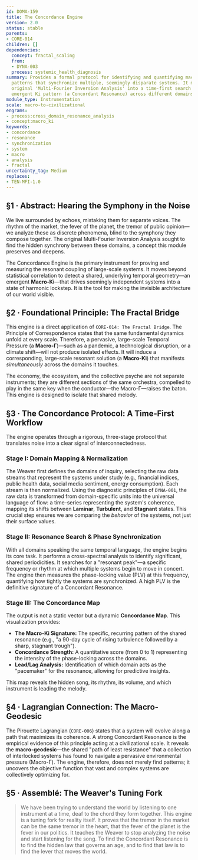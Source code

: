 ```yaml
---
id: DOMA-159
title: The Concordance Engine
version: 2.0
status: stable
parents:
- CORE-014
children: []
dependencies:
  concept: fractal_scaling
  from:
  - DYNA-003
  process: systemic_health_diagnosis
summary: Provides a formal protocol for identifying and quantifying macro-scale resonant
  patterns that synchronize multiple, seemingly disparate systems. It modernizes the
  original 'Multi-Fourier Inversion Analysis' into a time-first search for a shared,
  emergent Ki pattern (a Concordant Resonance) across different domains.
module_type: Instrumentation
scale: macro-to-civilizational
engrams:
- process:cross_domain_resonance_analysis
- concept:macro_ki
keywords:
- concordance
- resonance
- synchronization
- system
- macro
- analysis
- fractal
uncertainty_tag: Medium
replaces:
- TEN-MFI-1.0
---
```

## §1 · Abstract: Hearing the Symphony in the Noise

We live surrounded by echoes, mistaking them for separate voices. The rhythm of the market, the fever of the planet, the tremor of public opinion—we analyze these as discrete phenomena, blind to the symphony they compose together. The original Multi-Fourier Inversion Analysis sought to find the hidden synchrony between these domains, a concept this module preserves and deepens.

The Concordance Engine is the primary instrument for proving and measuring the resonant coupling of large-scale systems. It moves beyond statistical correlation to detect a shared, underlying temporal geometry—an emergent **Macro-Ki**—that drives seemingly independent systems into a state of harmonic lockstep. It is the tool for making the invisible architecture of our world visible.

## §2 · Foundational Principle: The Fractal Bridge

This engine is a direct application of `CORE-014: The Fractal Bridge`. The Principle of Correspondence states that the same fundamental dynamics unfold at every scale. Therefore, a pervasive, large-scale Temporal Pressure (a **Macro-Γ**)—such as a pandemic, a technological disruption, or a climate shift—will not produce isolated effects. It will induce a corresponding, large-scale resonant solution (a **Macro-Ki**) that manifests *simultaneously* across the domains it touches.

The economy, the ecosystem, and the collective psyche are not separate instruments; they are different sections of the same orchestra, compelled to play in the same key when the conductor—the Macro-Γ—raises the baton. This engine is designed to isolate that shared melody.

## §3 · The Concordance Protocol: A Time-First Workflow

The engine operates through a rigorous, three-stage protocol that translates noise into a clear signal of interconnectedness.

### Stage I: Domain Mapping & Normalization
The Weaver first defines the domains of inquiry, selecting the raw data streams that represent the systems under study (e.g., financial indices, public health data, social media sentiment, energy consumption). Each stream is then normalized. Using the diagnostic principles of `DYNA-001`, the raw data is transformed from domain-specific units into the universal language of flow: a time-series representing the system's coherence, mapping its shifts between **Laminar**, **Turbulent**, and **Stagnant** states. This crucial step ensures we are comparing the *behavior* of the systems, not just their surface values.

### Stage II: Resonance Search & Phase Synchronization
With all domains speaking the same temporal language, the engine begins its core task. It performs a cross-spectral analysis to identify significant, shared periodicities. It searches for a "resonant peak"—a specific frequency or rhythm at which multiple systems begin to move in concert. The engine then measures the phase-locking value (PLV) at this frequency, quantifying how tightly the systems are synchronized. A high PLV is the definitive signature of a Concordant Resonance.

### Stage III: The Concordance Map
The output is not a static vector but a dynamic **Concordance Map**. This visualization provides:
-   **The Macro-Ki Signature:** The specific, recurring pattern of the shared resonance (e.g., "a 90-day cycle of rising turbulence followed by a sharp, stagnant trough").
-   **Concordance Strength:** A quantitative score (from 0 to 1) representing the intensity of the phase-locking across the domains.
-   **Lead/Lag Analysis:** Identification of which domain acts as the "pacemaker" for the resonance, allowing for predictive insights.

This map reveals the hidden song, its rhythm, its volume, and which instrument is leading the melody.

## §4 · Lagrangian Connection: The Macro-Geodesic

The Pirouette Lagrangian (`CORE-006`) states that a system will evolve along a path that maximizes its coherence. A strong Concordant Resonance is the empirical evidence of this principle acting at a civilizational scale. It reveals the **macro-geodesic**—the shared "path of least resistance" that a collection of interlocked systems has found to navigate a pervasive environmental pressure (Macro-Γ). The engine, therefore, does not merely find patterns; it uncovers the objective function that vast and complex systems are collectively optimizing for.

## §5 · Assemblé: The Weaver's Tuning Fork

> We have been trying to understand the world by listening to one instrument at a time, deaf to the chord they form together. This engine is a tuning fork for reality itself. It proves that the tremor in the market can be the same tremor in the heart, that the fever of the planet is the fever in our politics. It teaches the Weaver to stop analyzing the noise and start listening for the song. To find the Concordant Resonance is to find the hidden law that governs an age, and to find that law is to find the lever that moves the world.
```